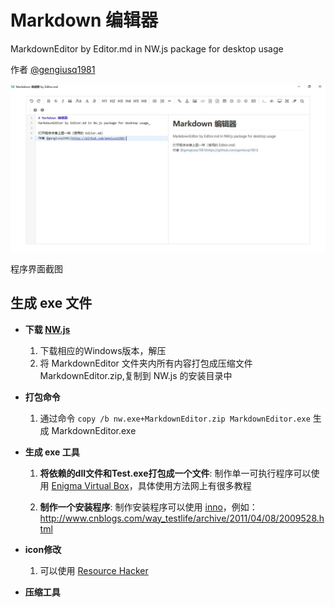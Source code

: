 # Markdown 编辑器
MarkdownEditor by Editor.md in NW.js package for desktop usage 

作者 [@gengiusq1981](https://github.com/geniusq1981)

![](https://github.com/TranslateToolKit/MarkdownEditor/blob/master/readme/screenshot.JPG)

程序界面截图

## 生成 exe 文件

- **下载 [NW.js](https://nwjs.io/)**     
   1. 下载相应的Windows版本，解压
   2. 将 MarkdownEditor 文件夹内所有内容打包成压缩文件 MarkdownEditor.zip,复制到 NW.js 的安装目录中

- **打包命令** 
   1. 通过命令 `copy /b nw.exe+MarkdownEditor.zip MarkdownEditor.exe` 生成 MarkdownEditor.exe 

- **生成 exe 工具**
   1. **将依赖的dll文件和Test.exe打包成一个文件**:
  制作单一可执行程序可以使用 [Enigma Virtual Box](http://enigmaprotector.com/en/aboutvb.html)，具体使用方法网上有很多教程

   2. **制作一个安装程序**: 
制作安装程序可以使用 [inno](http://www.jrsoftware.org/isinfo.php)，例如：
http://www.cnblogs.com/way_testlife/archive/2011/04/08/2009528.html   

- **icon修改**
   1. 可以使用 [Resource Hacker](http://www.angusj.com/resourcehacker/ ) 

- **压缩工具**

